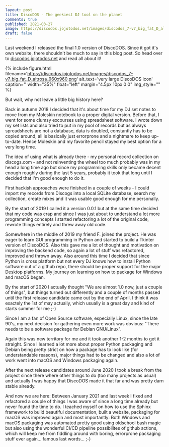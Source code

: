 ```yaml
---
layout: post
title: DiscoDOS - The geekiest DJ tool on the planet
comments: true
published: 2021-03-27
image: https://discodos.jojotodos.net/images/discodos_7-v7_big_fat_D_altrosa_960x960.png
draft: false
---
```


Last weekend I released the final 1.0 version of DiscoDOS. Since it got it's
own website, there shouldn't be much to say in this blog post. So head over
to [discodos.jojotodos.net](https://discodos.jojotodos.net) and read all
about it!

{% include figure.html filename='https://discodos.jojotodos.net/images/discodos_7-v7_big_fat_D_altrosa_960x960.png' alt_text='very large DiscoDOS icon' caption='' width="35%" float="left" margin="4.5px 10px 0 0" img_style="" %}

But wait, why not leave a little big history here?

Back in autumn 2018 I decided that it's about time for my DJ set notes to
move from my Moleskin notebook to a proper digital version. Before that, I
went for some clumsy excourses using spreadsheet software. I wrote down my
set lists and also tried to put in my pool of records but as always
spreadsheets are not a database, data is doubled, constantly has to be
copied around, all is basically just errorprone and a nightmare to keep
up-to-date. Hence Moleskin and my favorite pencil stayed my best option for a
very long time.

The idea of using what is already there - my personal record collection on
discogs.com - and not reinventing the wheel too much probably was in my head
a long time ago but since my programming skills only became decent enough
roughly during the last 5 years, probably it took that long until I decided
that I'm good enough to do it.

First hackish approaches were finished in a couple of weeks - I
could import my records from Discogs into a local SQLite database, search my
collection, create mixes and it was usable good enough for
me personally.

By the start of 2019 I called it a version 0.0.1 but at the same time decided
that my code was crap and since I was just about to understand a lot more
programming concepts I started refactoring a lot of the original code,
rewrote things entirely and threw away old code.

Somewhere in the middle of 2019 my friend F. joined the project. He was eager
to learn GUI programming in Python and started to build a Tkinter version of
DiscoDOS. Also this gave me a lot of thought and motivation on improving the
backend code, so again a lot of stuff was refactored, improved and thrown
away. Also around this time I decided that since Python is cross platform but
not every DJ knows how to install Python software out of a github repo, there
should be proper support for the major Desktop platforms. My journey on
learning on how to package for Windows and macOS began.

By the start of 2020 I actually thought "We are almost 1.0 now, just a couple
of things", but things turned out differently and a couple of months passed
until the first release candidate came out by the end of April. I think it
was exactely the 1st of may actually, which usually is a great day and kind
of starts summer for me ;-)

Since I am a fan of Open Source software, especially Linux, since the late
90's, my next decision for gathering even more work was obvious: "There needs
to be a software package for Debian GNU/Linux".

Again this was new territory for me and it took another 1-2 months to get it
straight. Since I learned a lot more about proper Python packaging and Debian
being pretty strict on how a package has to look like (for understandable
reasons), major things had to be changed and also a lot of work went into
macOS and Windows packaging again.

After the next release candidates around June 2020 I took a break from the
project since there where other things to do (too many projects as usual) and
actually I was happy that DiscoDOS made it that far and was pretty darn
stable already.

And now we are here: Between January 2021 and last week I fixed and
refactored a couple of things I was aware of since a long time already but
never found the time to do. I teached myself on how to use the Sphinx
framework to build beautiful documentation, built a website, packaging for
macOS was improved again and most importantly: Both Windows and macOS
packaging was automated pretty good using oldschool bash magic but also using
the wonderful CI/CD pipeline possibilites of github actions, which will keep
me from fiddling around with boring, errorprone packaging stuff ever
again... famous last words... ;-)
